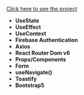 [Click here to see the project](https://movie-app-with-firebase.vercel.app/) <br>

* __UseState__<br>
* __UseEffect__<br>
* __UseContext__<br>
* __Firebase Authentication__<br>
* __Axios__<br>
* __React Router Dom v6__<br>
* __Props/Components__<br>
* __Form__<br>
* __useNavigate()__<br>
* __Toastify__<br>
* __Bootstrap5__<br>
<div align="center"><img src="">

